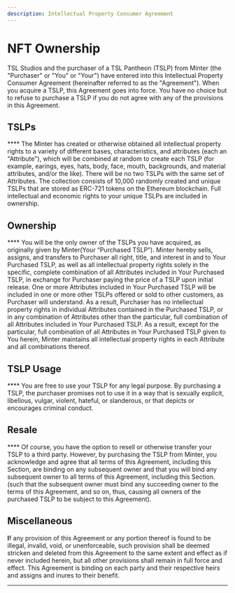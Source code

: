 ```yaml
---
description: Intellectual Property Consumer Agreement
---
```


# NFT Ownership

&#x20;    TSL Studios and the purchaser of a TSL Pantheon (TSLP) from Minter (the "Purchaser" or "You" or "Your") have entered into this Intellectual Property Consumer Agreement (hereinafter referred to as the "Agreement"). When you acquire a TSLP, this Agreement goes into force. You have no choice but to refuse to purchase a TSLP if you do not agree with any of the provisions in this Agreement.



## **TSLPs**

&#x20;    ****     The Minter has created or otherwise obtained all intellectual property rights to a variety of different bases, characteristics, and attributes (each an "Attribute"), which will be combined at random to create each TSLP (for example, earings, eyes, hats, body, face, mouth, backgrounds, and material attributes, and/or the like). There will be no two TSLPs with the same set of Attributes. The collection consists of 10,000 randomly created and unique TSLPs that are stored as ERC-721 tokens on the Ethereum blockchain. Full intellectual and economic rights to your unique TSLPs are included in ownership.



## **Ownership**

&#x20;    ****     You will be the only owner of the TSLPs you have acquired, as originally given by Minter(Your “Purchased TSLP”). Minter hereby sells, assigns, and transfers to Purchaser all right, title, and interest in and to Your Purchased TSLP, as well as all intellectual property rights solely in the specific, complete combination of all Attributes included in Your Purchased TSLP, in exchange for Purchaser paying the price of a TSLP upon initial release. One or more Attributes included in Your Purchased TSLP will be included in one or more other TSLPs offered or sold to other customers, as Purchaser will understand. As a result, Purchaser has no intellectual property rights in individual Attributes contained in the Purchased TSLP, or in any combination of Attributes other than the particular, full combination of all Attributes included in Your Purchased TSLP. As a result, except for the particular, full combination of all Attributes in Your Purchased TSLP given to You herein, Minter maintains all intellectual property rights in each Attribute and all combinations thereof.



## **TSLP Usage**

&#x20;    ****     You are free to use your TSLP for any legal purpose. By purchasing a TSLP, the purchaser promises not to use it in a way that is sexually explicit, libellous, vulgar, violent, hateful, or slanderous, or that depicts or encourages criminal conduct.



## **Resale**

&#x20;    ****     Of course, you have the option to resell or otherwise transfer your TSLP to a third party. However, by purchasing the TSLP from Minter, you acknowledge and agree that all terms of this Agreement, including this Section, are binding on any subsequent owner and that you will bind any subsequent owner to all terms of this Agreement, including this Section. (such that the subsequent owner must bind any succeeding owner to the terms of this Agreement, and so on, thus, causing all owners of the purchased TSLP to be subject to this Agreement).



## **Miscellaneous**

&#x20;    **I**f any provision of this Agreement or any portion thereof is found to be illegal, invalid, void, or unenforceable, such provision shall be deemed stricken and deleted from this Agreement to the same extent and effect as if never included herein, but all other provisions shall remain in full force and effect. This Agreement is binding on each party and their respective heirs and assigns and inures to their benefit.





****
